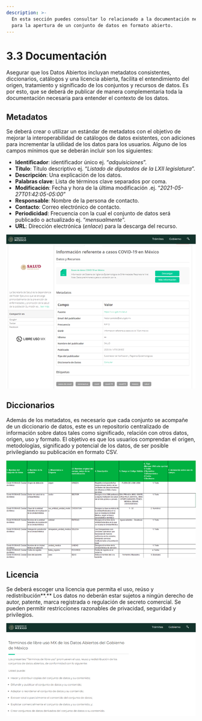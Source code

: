 ```yaml
---
description: >-
  En esta sección puedes consultar lo relacionado a la documentación necesaria
  para la apertura de un conjunto de datos en formato abierto.
---
```


# 3.3 Documentación

Asegurar que los Datos Abiertos incluyan metadatos consistentes, diccionarios, catálogos y una licencia abierta, facilita el entendimiento del origen, tratamiento y significado de los conjuntos y recursos de datos. Es por esto, que se deberá de publicar de manera complementaria toda la documentación necesaria para entender el contexto de los datos.

## Metadatos

Se deberá crear o utilizar un estándar de metadatos con el objetivo de mejorar la interoperabilidad de catálogos de datos existentes, con adiciones para incrementar la utilidad de los datos para los usuarios. Alguno de los campos mínimos que se deberán incluir son los siguientes:

* **Identificador**: identificador único ej. “_adquisiciones_”.
* **Título**: Título descriptivo ej. “_Listado de diputados de la  LXII legislatura_”.
* **Descripción**: Una explicación de los datos.
* **Palabras clave**: Lista de términos clave separados por coma.
* **Modificación**: Fecha y hora de la última modificación .ej. “_2021-05-27T01:42:05-05:00_”
* **Responsable**: Nombre de la persona de contacto.
* **Contacto**: Correo electrónico de contacto.
* **Periodicidad**: Frecuencia con la cual el conjunto de datos será publicado o actualizado ej. “_mensualmente_”.
* **URL**: Dirección electrónica (_enlace_) para la descarga del recurso.

![Ejemplo de metadatos](<../.gitbook/assets/image (6).png>)

## Diccionarios

Además de los metadatos, es necesario que cada conjunto se acompañe de un diccionario de datos, este es un repositorio centralizado de información sobre datos tales como significado, relación con otros datos, origen, uso y formato. El objetivo es que los usuarios comprendan el origen, metodologías, significado y potencial de los datos, de ser posible privilegiando su publicación en formato CSV.

![Ejemplo de diccionario de datos](<../.gitbook/assets/image (11).png>)

## Licencia

Se deberá escoger una licencia que permita el uso, reúso y redistribución**.** Los datos no deberán estar sujetos a ningún derecho de autor, patente, marca registrada o regulación de secreto comercial. Se pueden permitir restricciones razonables de privacidad, seguridad y privilegios.

![Ejemplo de licencia abierta](<../.gitbook/assets/image (8) (1).png>)
